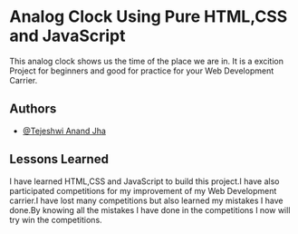 
# Analog Clock Using Pure HTML,CSS and JavaScript

This analog clock shows us the time of the place we are in. It is a excition Project for beginners and good for practice for your Web Development Carrier.


## Authors

- [@Tejeshwi Anand Jha](https://www.github.com/tbot-wq)

  
## Lessons Learned


I have learned HTML,CSS and JavaScript to build this project.I have also participated competitions for my improvement of my Web Development carrier.I have lost many competitions but also learned my mistakes I have done.By knowing all the mistakes I have done in the competitions I now will try win the competitions.
